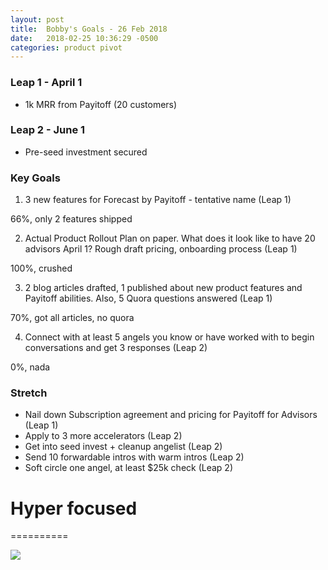 ```yaml
---
layout: post
title:  Bobby's Goals - 26 Feb 2018
date:   2018-02-25 10:36:29 -0500
categories: product pivot
---
```


### Leap 1 - April 1

- 1k MRR from Payitoff (20 customers)

### Leap 2 - June 1

- Pre-seed investment secured

### Key Goals

1. 3 new features for Forecast by Payitoff - tentative name (Leap 1)

66%, only 2 features shipped

2. Actual Product Rollout Plan on paper. What does it look like to have 20 advisors April 1? Rough draft pricing, onboarding process (Leap 1)

100%, crushed

3. 2 blog articles drafted, 1 published about new product features and Payitoff abilities. Also, 5 Quora questions answered (Leap 1)

70%, got all articles, no quora

4. Connect with at least 5 angels you know or have worked with to begin conversations and get 3 responses (Leap 2)

0%, nada

### Stretch
- Nail down Subscription agreement and pricing for Payitoff for Advisors (Leap 1)
- Apply to 3 more accelerators (Leap 2)
- Get into seed invest + cleanup angelist (Leap 2)
- Send 10 forwardable intros with warm intros (Leap 2)
- Soft circle one angel, at least $25k check (Leap 2)

# Hyper focused
==========

![](https://media2.giphy.com/media/xUOxeXUlfTPy4hznWw/giphy.gif)

